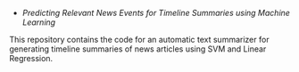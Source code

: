 - *Predicting Relevant News Events for Timeline Summaries using Machine Learning*

This repository contains the code for an automatic text summarizer for generating timeline summaries of news articles using SVM and Linear Regression.
